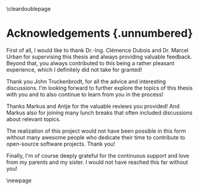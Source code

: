 \cleardoublepage

# Acknowledgements {.unnumbered}

First of all, I would like to thank Dr.-Ing. Clémence Dubois and Dr. Marcel Urban for supervising this thesis and always providing valuable feedback. Beyond that, you always contributed to this being a rather pleasant experience, which I definitely did not take for granted!

Thank you John Truckenbrodt, for all the advice and interesting discussions. I'm looking forward to further explore the topics of this thesis with you and to also continue to learn from you in the process!

Thanks Markus and Antje for the valuable reviews you provided! And Markus also for joining many lunch breaks that often included discussions about relevant topics.

The realization of this project would not have been possible in this form without many awesome people who dedicate their time to contribute to open-source software projects. Thank you!

Finally, I'm of course deeply grateful for the continuous support and love from my parents and my sister. I would not have reached this far without you!


\newpage
